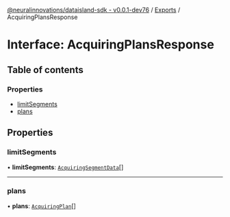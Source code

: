 [@neuralinnovations/dataisland-sdk - v0.0.1-dev76](../../README.md) / [Exports](../modules.md) / AcquiringPlansResponse

# Interface: AcquiringPlansResponse

## Table of contents

### Properties

- [limitSegments](AcquiringPlansResponse.md#limitsegments)
- [plans](AcquiringPlansResponse.md#plans)

## Properties

### limitSegments

• **limitSegments**: [`AcquiringSegmentData`](AcquiringSegmentData.md)[]

___

### plans

• **plans**: [`AcquiringPlan`](AcquiringPlan.md)[]
